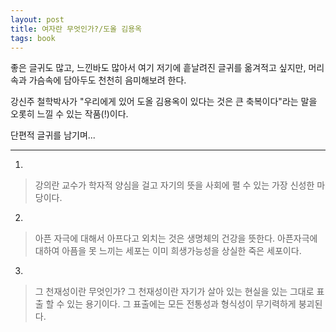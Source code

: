 ```yaml
---
layout: post
title: 여자란 무엇인가?/도올 김용옥
tags: book
---
```


좋은 글귀도 많고, 느낀바도 많아서 여기 저기에 흩날려진 글귀를 옮겨적고 싶지만, 머리속과 가슴속에 담아두도 천천히 음미해보려 한다.

강신주 철학박사가 "우리에게 있어 도올 김용옥이 있다는 것은 큰 축복이다"라는 말을 오롯히 느낄 수 있는 작품(!)이다.

단편적 글귀를 남기며...

- - -

1. 
> 강의란 교수가 학자적 양심을 걸고 자기의 뜻을 사회에 펼 수 있는 가장 신성한 마당이다.
 
2. 
> 아픈 자극에 대해서 아프다고 외치는 것은 생명체의 건강을 뜻한다. 아픈자극에 대하여 아픔을 못 느끼는 세포는 이미 희생가능성을 상실한 죽은 세포이다.
 
3. 
> 그 천재성이란 무엇인가? 그 천재성이란 자기가 살아 있는 현실을 있는 그대로 표출 할 수 있는 용기이다. 그 표출에는 모든 전통성과 형식성이 무기력하게 붕괴된다.

 